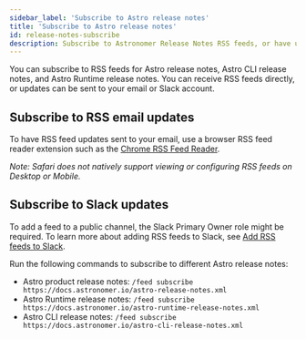 ```yaml
---
sidebar_label: 'Subscribe to Astro release notes'
title: 'Subscribe to Astro release notes'
id: release-notes-subscribe
description: Subscribe to Astronomer Release Notes RSS feeds, or have updates sent to your email or Slack account.
---
```


You can subscribe to RSS feeds for Astro release notes, Astro CLI release notes, and Astro Runtime release notes. You can receive RSS feeds directly, or updates can be sent to your email or Slack account.

## Subscribe to RSS email updates

To have RSS feed updates sent to your email, use a browser RSS feed reader extension such as the [Chrome RSS Feed Reader](https://chrome.google.com/webstore/detail/rss-feed-reader/pnjaodmkngahhkoihejjehlcdlnohgmp?hl=en).

_Note: Safari does not natively support viewing or configuring RSS feeds on Desktop or Mobile._

## Subscribe to Slack updates

To add a feed to a public channel, the Slack Primary Owner role might be required. To learn more about adding RSS feeds to Slack, see [Add RSS feeds to Slack](https://slack.com/help/articles/218688467-Add-RSS-feeds-to-Slack).

Run the following commands to subscribe to different Astro release notes:

- Astro product release notes: `/feed subscribe https://docs.astronomer.io/astro-release-notes.xml`
- Astro Runtime release notes: `/feed subscribe https://docs.astronomer.io/astro-runtime-release-notes.xml`
- Astro CLI release notes: `/feed subscribe https://docs.astronomer.io/astro-cli-release-notes.xml`

